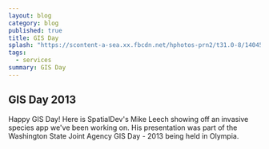 ```yaml
---
layout: blog
category: blog
published: true
title: GIS Day
splash: "https://scontent-a-sea.xx.fbcdn.net/hphotos-prn2/t31.0-8/1404548_10151551595169058_1626332080_o.jpg"
tags: 
  - services
summary: GIS Day
---
```


##  GIS Day 2013

Happy GIS Day! Here is SpatialDev's Mike Leech showing off an invasive species app we've been working on. His presentation was part of the Washington State Joint Agency GIS Day - 2013 being held in Olympia.